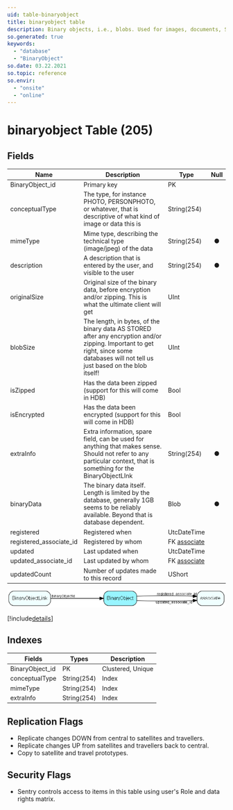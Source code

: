 ```yaml
---
uid: table-binaryobject
title: binaryobject table
description: Binary objects, i.e., blobs. Used for images, documents, SuperOffice inbox mail  and other large binary items
so.generated: true
keywords:
  - "database"
  - "BinaryObject"
so.date: 03.22.2021
so.topic: reference
so.envir:
  - "onsite"
  - "online"
---
```


# binaryobject Table (205)

## Fields

| Name | Description | Type | Null |
|------|-------------|------|:----:|
|BinaryObject\_id|Primary key|PK| |
|conceptualType|The type, for instance PHOTO, PERSONPHOTO, or whatever, that is descriptive of what kind of image or data this is|String(254)| |
|mimeType|Mime type, describing the technical type (image/jpeg) of the data|String(254)|&#x25CF;|
|description|A description that is entered by the user, and visible to the user|String(254)|&#x25CF;|
|originalSize|Original size of the binary data, before encryption and/or zipping. This is what the ultimate client will get|UInt| |
|blobSize|The length, in bytes, of the binary data AS STORED after any encryption and/or zipping. Important to get right, since some databases will not tell us just based on the blob itself!|UInt| |
|isZipped|Has the data been zipped (support for this will come in HDB)|Bool| |
|isEncrypted|Has the data been encrypted (support for this will come in HDB)|Bool| |
|extraInfo|Extra information, spare field, can be used for anything that makes sense. Should not refer to any particular context, that is something for the BinaryObjectLInk|String(254)|&#x25CF;|
|binaryData|The binary data itself. Length is limited by the database, generally 1GB seems to be reliably available. Beyond that is database dependent.|Blob|&#x25CF;|
|registered|Registered when|UtcDateTime| |
|registered\_associate\_id|Registered by whom|FK [associate](associate.md)| |
|updated|Last updated when|UtcDateTime| |
|updated\_associate\_id|Last updated by whom|FK [associate](associate.md)| |
|updatedCount|Number of updates made to this record|UShort| |


![BinaryObject table relationship diagram](./media/BinaryObject.png)

[!include[details](./includes/BinaryObject.md)]

## Indexes

| Fields | Types | Description |
|--------|-------|-------------|
|BinaryObject\_id |PK |Clustered, Unique |
|conceptualType |String(254) |Index |
|mimeType |String(254) |Index |
|extraInfo |String(254) |Index |

## Replication Flags

* Replicate changes DOWN from central to satellites and travellers.
* Replicate changes UP from satellites and travellers back to central.
* Copy to satellite and travel prototypes.

## Security Flags

* Sentry controls access to items in this table using user's Role and data rights matrix.

